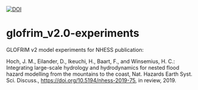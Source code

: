 [![DOI](https://zenodo.org/badge/192187327.svg)](https://zenodo.org/badge/latestdoi/192187327)

# glofrim_v2.0-experiments
GLOFRIM v2 model experiments for NHESS publication:

Hoch, J. M., Eilander, D., Ikeuchi, H., Baart, F., and Winsemius, H. C.: Integrating large-scale hydrology and hydrodynamics for nested flood hazard modelling from the mountains to the coast, Nat. Hazards Earth Syst. Sci. Discuss., https://doi.org/10.5194/nhess-2019-75, in review, 2019.
